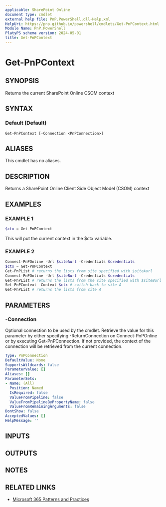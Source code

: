 ```yaml
---
applicable: SharePoint Online
document type: cmdlet
external help file: PnP.PowerShell.dll-Help.xml
HelpUri: https://pnp.github.io/powershell/cmdlets/Get-PnPContext.html
Module Name: PnP.PowerShell
PlatyPS schema version: 2024-05-01
title: Get-PnPContext
---
```


# Get-PnPContext

## SYNOPSIS

Returns the current SharePoint Online CSOM context

## SYNTAX

### Default (Default)

```
Get-PnPContext [-Connection <PnPConnection>]
```

## ALIASES

This cmdlet has no aliases.

## DESCRIPTION

Returns a SharePoint Online Client Side Object Model (CSOM) context

## EXAMPLES

### EXAMPLE 1

```powershell
$ctx = Get-PnPContext
```

This will put the current context in the $ctx variable.

### EXAMPLE 2

```powershell
Connect-PnPOnline -Url $siteAurl -Credentials $credentials
$ctx = Get-PnPContext
Get-PnPList # returns the lists from site specified with $siteAurl
Connect-PnPOnline -Url $siteBurl -Credentials $credentials
Get-PnPList # returns the lists from the site specified with $siteBurl
Set-PnPContext -Context $ctx # switch back to site A
Get-PnPList # returns the lists from site A
```

## PARAMETERS

### -Connection

Optional connection to be used by the cmdlet. Retrieve the value for this parameter by either specifying -ReturnConnection on Connect-PnPOnline or by executing Get-PnPConnection. If not provided, the context of the connection will be retrieved from the current connection.

```yaml
Type: PnPConnection
DefaultValue: None
SupportsWildcards: false
ParameterValue: []
Aliases: []
ParameterSets:
- Name: (All)
  Position: Named
  IsRequired: false
  ValueFromPipeline: false
  ValueFromPipelineByPropertyName: false
  ValueFromRemainingArguments: false
DontShow: false
AcceptedValues: []
HelpMessage: ''
```

## INPUTS

## OUTPUTS

## NOTES

## RELATED LINKS

- [Microsoft 365 Patterns and Practices](https://aka.ms/m365pnp)
